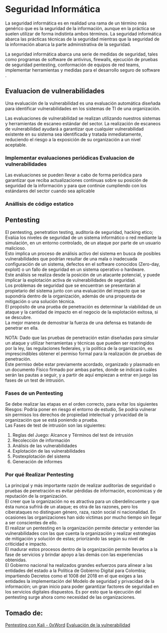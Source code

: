 # Seguridad Informática
La seguridad informática es en realidad una rama de un término más genérico que es la seguridad de la información, aunque en la práctica se suelen utilizar de forma indistinta ambos términos. La seguridad informática abarca las prácticas técnicas de la seguridad mientras que la seguridad de la información abarca la parte administrativa de la seguridad.  

La seguridad informática abarca una serie de medidas de seguridad, tales como programas de software de antivirus, firewalls, ejecución de pruebas de seguridad pentesting, conformación de equipos de red teams, implementar herramientas y medidas para el desarrollo seguro de software .

## Evaluacion de vulnerabilidades
Una evaluación de la vulnerabilidad es una evaluación automática diseñada para identificar vulnerabilidades en los sistemas de TI de una organización.

Las evaluaciones de vulnerabilidad se realizan utilizando nuestros sistemas y herramientas de escaneo estándar del sector. La realización de escaneos de vulnerabilidad ayudará a garantizar que cualquier vulnerabilidad existente en su sistema sea identificada y tratada inmediatamente, reduciendo el riesgo a la exposición de su organización a un nivel aceptable.

### Implementar evaluaciones periódicas Evaluacion de vulnerabilidades
Las evaluaciones se pueden llevar a cabo de forma periódica para garantizar que reciba actualizaciones continuas sobre su posición de seguridad de la información y para que continúe cumpliendo con los estándares del sector cuando sea aplicable

### Anállisis de código estatico


## Pentesting

El pentesting, penetration testing, auditoría de seguridad, hacking etico; Evalúa los niveles de seguridad de un sistema informático o red mediante la simulación, en un entorno controlado, de un ataque por parte de un usuario malicioso.  
Esto implica un proceso de análisis activo del sistema en busca de posibles vulnerabilidades que podrían resultar de una mala o inadecuada configuración de un sistema, defectos en el software conocidos (Zero-day, exploit) o un fallo de seguridad en un sistema operativo o hardware.   
Este análisis se realiza desde la posición de un atacante potencial, y puede implicar la explotación activa de vulnerabilidades de seguridad.  
Los problemas de seguridad que se encuentran se presentarán al propietario del sistema junto con una evaluación del impacto que se supondría dentro de la organización, además de una propuesta de mitigación o una solución técnica.   
El propósito de una prueba de penetración es determinar la viabilidad de un ataque y la cantidad de impacto en el negocio de la explotación exitosa, si se descubre.   
La mejor manera de demostrar la fuerza de una defensa es tratando de penetrar en ella.  

NOTA:
Dado que las pruebas de penetración están diseñadas para simular un ataque y utilizar herramientas y técnicas que pueden ser restringidos por la ley, las regulaciones federales, y la política de la organización, es imprescindibles obtener el permiso formal para la realización de pruebas de penetración.   
Este permiso debe estar previamente acordado, organizado y plasmado en un documento Físico firmado por ambas partes, donde se indicará cuáles serán las pautas a seguir, y a partir de aquí empiezan a entrar en juego las fases de un test de intrusión.


### Fases de un Pentesting
Se debe realizar las etapas en el orden correcto, para evitar los siguientes Riesgos:
Podría poner en riesgo el entorno de estudio, Se podría vulnerar sin permisos los derechos de propiedad intelectual y privacidad de la organización que se está poniendo a prueba.  
Las Fases de test de intrusión son las siguientes:
1. Reglas del Juego: Alcance y Términos del test de intrusión  
1. Recolección de información  
1. Análisis de las vulnerabilidades
1. Explotación de las vulnerabilidades
1. Postexplotación del sistema  
1. Generación de informes

### Por qué Realizar Pentesting  
La principal y más importante razón de realizar auditorías de seguridad o pruebas de penetración es evitar pérdidas de información, económicas y de reputación de la organización.  
El creer que la organización no es atractiva para un ciberdelincuente y que ésta nunca sufrirá de un ataque; es otra de las razones, pero los ciberataques no distinguen género, raza, razón social ni nacionalidad. En ocasiones las organizaciones han sido víctimas por mucho tiempo sin llegar a ser conscientes de ello.  
El realizar un pentesting en la organización permite detectar y entender las vulnerabilidades con las que cuenta la organización y realizar estrategias de mitigación y solución de estas; priorizando las según su nivel de criticidad e impacto.  
El madurar estos procesos dentro de la organización permite llevarlos a la fase de servicios y brindar apoyo a las demás con las experiencias obtenidas.  
El Gobierno nacional ha realizados grandes esfuerzos para alinear a las entidades del estado a la Política de Gobierno Digital para Colombia; impartiendo Decretos como el 1008 del 2018 en el que exiges a las entidades la implementación del Modelo de seguridad y privacidad de la información; un gran inicio para poder garantizar factores de seguridad en los servicios digitales dispuestos. Es por esto que la ejecución del pentesting surge ahora como necesidad de las organizaciones.  


## Tomado de:
[ Pentesting con Kali - 0xWord]()
[Evaluación de la vulnerabilidad](https://www.bsigroup.com/es-ES/Nuestros-servicios/Resiliencia-de-la-informacion-y-ciberseguridad/Servicios/Evaluacion-de-la-vulnerabilidad/#:~:text=Una%20evaluaci%C3%B3n%20de%20la%20vulnerabilidad,de%20TI%20de%20una%20organizaci%C3%B3n.)
